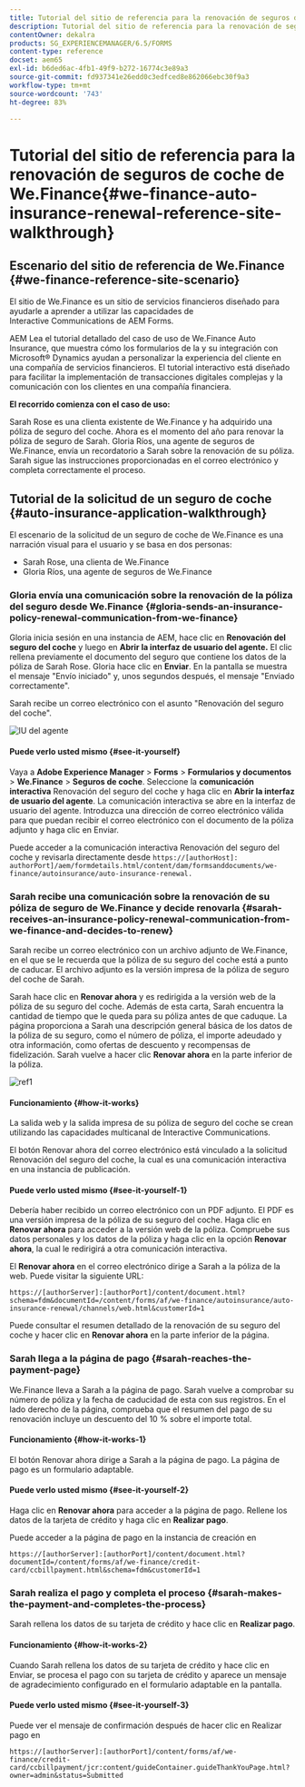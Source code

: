 ```yaml
---
title: Tutorial del sitio de referencia para la renovación de seguros de coche de We.Finance
description: Tutorial del sitio de referencia para la renovación de seguros de coche de We.Finance
contentOwner: dekalra
products: SG_EXPERIENCEMANAGER/6.5/FORMS
content-type: reference
docset: aem65
exl-id: b6ded6ac-4fb1-49f9-b272-16774c3e89a3
source-git-commit: fd937341e26edd0c3edfced8e862066ebc30f9a3
workflow-type: tm+mt
source-wordcount: '743'
ht-degree: 83%

---
```


# Tutorial del sitio de referencia para la renovación de seguros de coche de We.Finance{#we-finance-auto-insurance-renewal-reference-site-walkthrough}

## Escenario del sitio de referencia de We.Finance  {#we-finance-reference-site-scenario}

El sitio de We.Finance es un sitio de servicios financieros diseñado para ayudarle a aprender a utilizar las capacidades de Interactive Communications de AEM Forms.

AEM Lea el tutorial detallado del caso de uso de We.Finance Auto Insurance, que muestra cómo los formularios de la y su integración con Microsoft® Dynamics ayudan a personalizar la experiencia del cliente en una compañía de servicios financieros. El tutorial interactivo está diseñado para facilitar la implementación de transacciones digitales complejas y la comunicación con los clientes en una compañía financiera.

**El recorrido comienza con el caso de uso:**

Sarah Rose es una clienta existente de We.Finance y ha adquirido una póliza de seguro del coche. Ahora es el momento del año para renovar la póliza de seguro de Sarah. Gloria Ríos, una agente de seguros de We.Finance, envía un recordatorio a Sarah sobre la renovación de su póliza. Sarah sigue las instrucciones proporcionadas en el correo electrónico y completa correctamente el proceso.

## Tutorial de la solicitud de un seguro de coche {#auto-insurance-application-walkthrough}

El escenario de la solicitud de un seguro de coche de We.Finance es una narración visual para el usuario y se basa en dos personas:

* Sarah Rose, una clienta de We.Finance
* Gloria Ríos, una agente de seguros de We.Finance

### Gloria envía una comunicación sobre la renovación de la póliza del seguro desde We.Finance {#gloria-sends-an-insurance-policy-renewal-communication-from-we-finance}

Gloria inicia sesión en una instancia de AEM, hace clic en **Renovación del seguro del coche** y luego en **Abrir la interfaz de usuario del agente.** El clic rellena previamente el documento del seguro que contiene los datos de la póliza de Sarah Rose. Gloria hace clic en **Enviar**. En la pantalla se muestra el mensaje &quot;Envío iniciado&quot; y, unos segundos después, el mensaje &quot;Enviado correctamente&quot;.

Sarah recibe un correo electrónico con el asunto &quot;Renovación del seguro del coche&quot;.

![IU del agente](assets/agent_ui_email_new.png)

#### Puede verlo usted mismo {#see-it-yourself}

Vaya a **Adobe Experience Manager** > **Forms** > **Formularios y documentos** > **We.Finance** > **Seguros de coche**. Seleccione la **comunicación interactiva** Renovación del seguro del coche y haga clic en **Abrir la interfaz de usuario del agente**. La comunicación interactiva se abre en la interfaz de usuario del agente. Introduzca una dirección de correo electrónico válida para que puedan recibir el correo electrónico con el documento de la póliza adjunto y haga clic en Enviar.

Puede acceder a la comunicación interactiva Renovación del seguro del coche y revisarla directamente desde `https://[authorHost]: authorPort]/aem/formdetails.html/content/dam/formsanddocuments/we-finance/autoinsurance/auto-insurance-renewal.`

### Sarah recibe una comunicación sobre la renovación de su póliza de seguro de We.Finance y decide renovarla {#sarah-receives-an-insurance-policy-renewal-communication-from-we-finance-and-decides-to-renew}

Sarah recibe un correo electrónico con un archivo adjunto de We.Finance, en el que se le recuerda que la póliza de su seguro del coche está a punto de caducar. El archivo adjunto es la versión impresa de la póliza de seguro del coche de Sarah.

Sarah hace clic en **Renovar ahora** y es redirigida a la versión web de la póliza de su seguro del coche. Además de esta carta, Sarah encuentra la cantidad de tiempo que le queda para su póliza antes de que caduque. La página proporciona a Sarah una descripción general básica de los datos de la póliza de su seguro, como el número de póliza, el importe adeudado y otra información, como ofertas de descuento y recompensas de fidelización. Sarah vuelve a hacer clic **Renovar ahora** en la parte inferior de la póliza.

![ref1](assets/ref1.png)

#### Funcionamiento {#how-it-works}

La salida web y la salida impresa de su póliza de seguro del coche se crean utilizando las capacidades multicanal de Interactive Communications.

El botón Renovar ahora del correo electrónico está vinculado a la solicitud Renovación del seguro del coche, la cual es una comunicación interactiva en una instancia de publicación.

#### Puede verlo usted mismo {#see-it-yourself-1}

Debería haber recibido un correo electrónico con un PDF adjunto. El PDF es una versión impresa de la póliza de su seguro del coche. Haga clic en **Renovar ahora** para acceder a la versión web de la póliza. Compruebe sus datos personales y los datos de la póliza y haga clic en la opción **Renovar ahora**, la cual le redirigirá a otra comunicación interactiva.

El **Renovar ahora** en el correo electrónico dirige a Sarah a la póliza de la web. Puede visitar la siguiente URL:

`https://[authorServer]:[authorPort]/content/document.html?schema=fdm&documentId=/content/forms/af/we-finance/autoinsurance/auto-insurance-renewal/channels/web.html&customerId=1`

Puede consultar el resumen detallado de la renovación de su seguro del coche y hacer clic en **Renovar ahora** en la parte inferior de la página.

### Sarah llega a la página de pago {#sarah-reaches-the-payment-page}

We.Finance lleva a Sarah a la página de pago. Sarah vuelve a comprobar su número de póliza y la fecha de caducidad de esta con sus registros. En el lado derecho de la página, comprueba que el resumen del pago de su renovación incluye un descuento del 10 % sobre el importe total.

#### Funcionamiento {#how-it-works-1}

El botón Renovar ahora dirige a Sarah a la página de pago. La página de pago es un formulario adaptable.

#### Puede verlo usted mismo {#see-it-yourself-2}

Haga clic en **Renovar ahora** para acceder a la página de pago. Rellene los datos de la tarjeta de crédito y haga clic en **Realizar pago**.

Puede acceder a la página de pago en la instancia de creación en

`https://[authorServer]:[authorPort]/content/document.html?documentId=/content/forms/af/we-finance/credit-card/ccbillpayment.html&schema=fdm&customerId=1`

### Sarah realiza el pago y completa el proceso {#sarah-makes-the-payment-and-completes-the-process}

Sarah rellena los datos de su tarjeta de crédito y hace clic en **Realizar pago**.

#### Funcionamiento {#how-it-works-2}

Cuando Sarah rellena los datos de su tarjeta de crédito y hace clic en Enviar, se procesa el pago con su tarjeta de crédito y aparece un mensaje de agradecimiento configurado en el formulario adaptable en la pantalla.

#### Puede verlo usted mismo {#see-it-yourself-3}

Puede ver el mensaje de confirmación después de hacer clic en Realizar pago en

`https://[authorServer]:[authorPort]/content/forms/af/we-finance/credit-card/ccbillpayment/jcr:content/guideContainer.guideThankYouPage.html?owner=admin&status=Submitted`
